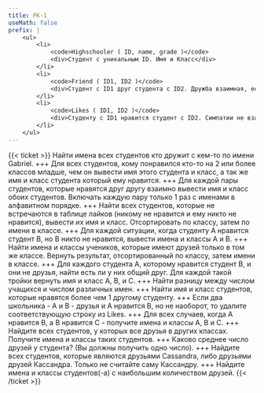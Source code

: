 ```yaml
---
title: РК-1
useMath: false
prefix: |
    <ul>
        <li>
            <code>Highschooler ( ID, name, grade )</code>
            <div>Студент с уникальным ID. Имя и Класс</div>
        </li>
        <li>
            <code>Friend ( ID1, ID2 )</code>
            <div>Студент с ID1 друг студента с ID2. Дружба взаимная, если есть запись (123, 456), то есть и (456, 123)</div>
        </li>
        <li>
            <code>Likes ( ID1, ID2 )</code>
            <div>Студенту с ID1 нравится студент с ID2. Симпатии не взаимны, если есть запись (123, 456), то необязательно есть (456, 123).</div>
        </li>
    </ul>
---
```

{{< ticket >}}
Найти имена всех студентов кто дружит с кем-то по имени Gabriel.
+++
Для всех студентов, кому понравился кто-то на 2 или более классов младше, чем он вывести имя этого студента и класс, а так же имя и класс студента который ему нравится.
+++
Для каждой пары студентов, которые нравятся друг другу взаимно вывести имя и класс обоих студентов. Включать каждую пару только 1 раз с именами в алфавитном порядке.
+++
Найти всех студентов, которые не встречаются в таблице лайков (никому не нравится и ему никто не нравится), вывести их имя и класс. Отсортировать по классу, затем по имени в классе.
+++
Для каждой ситуации, когда студенту A нравится студент  B, но B никто не нравится, вывести имена и классы A и B.
+++
Найти имена и классы учеников, которые имеют друзей только в том же классе. Вернуть результат, отсортированный по классу, затем имени в классе.
+++
Для каждого студента A, которому нравится студент B, и они не друзья, найти есть ли у них общий друг. Для каждой такой тройки вернуть имя и класс  A, B, и C.
+++
Найти разницу между числом учащихся и числом различных имен.
+++
Найти имя и класс студентов, которые нравятся более чем 1 другому студенту.
+++
Если два школьника - А и В - друзья и А нравится В, но не наоборот, то удалите соответствующую строку из Likes.
+++
Для всех  случаев, когда А нравится В, а В нравится С - получите имена и классы А, В и С.
+++
Найдите всех студентов, у которых все друзья в других классах. Получите имена и классы таких студентов.
+++
Каково среднее число друзей у студента? (Вы должны получить одно число).
+++
Найдите всех студентов, которые являются друзьями Cassandra, либо друзьями друзей Кассандра. Только не считайте саму Кассандру.
+++
Найдите имена и классы студентов(-а) с наибольшим количеством друзей.
{{< /ticket >}}